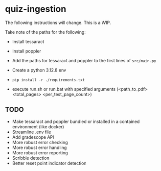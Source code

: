 # quiz-ingestion

The following instructions will change. This is a WIP.

Take note of the paths for the following:

- Install tessaract

- Install poppler

- Add the paths for tessaract and poppler to the first lines of `src/main.py`

- Create a python 3.12.8 env

- `pip install -r ./requirements.txt`

- execute run.sh or run.bat with specified arguments (<path_to_pdf> <total_pages> <per_test_page_count>)

## TODO

- Make tessaract and poppler bundled or installed in a contained environment (like docker)
- Streamline .env file
- Add gradescope API
- More robust error checking
- More robust error handling
- More robust error reporting
- Scribble detection
- Better reset point indicator detection
